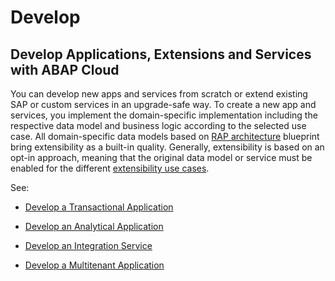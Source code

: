 <!-- loioc8906e424aff42e2924a54ac46c5a10f -->

# Develop



<a name="loioc8906e424aff42e2924a54ac46c5a10f__section_v5v_nfs_dzb"/>

## Develop Applications, Extensions and Services with ABAP Cloud

You can develop new apps and services from scratch or extend existing SAP or custom services in an upgrade-safe way. To create a new app and services, you implement the domain-specific implementation including the respective data model and business logic according to the selected use case. All domain-specific data models based on [RAP architecture](https://help.sap.com/docs/sap-btp-abap-environment/abap-environment/development-business-configuration) blueprint bring extensibility as a built-in quality. Generally, extensibility is based on an opt-in approach, meaning that the original data model or service must be enabled for the different [extensibility use cases](https://help.sap.com/docs/abap-cloud/abap-rap/extend?version=sap_btp).

See:

-   [Develop a Transactional Application](develop-a-transactional-application-373046e.md)

-   [Develop an Analytical Application](develop-an-analytical-application-b845c85.md)

-   [Develop an Integration Service](develop-an-integration-service-c079f33.md)

-   [Develop a Multitenant Application](develop-a-multitenant-application-3151e2a.md)



